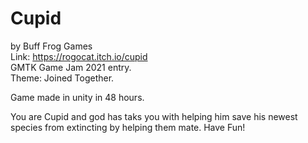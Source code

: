 # Cupid
by Buff Frog Games  
Link: https://rogocat.itch.io/cupid  
GMTK Game Jam 2021 entry.  
Theme: Joined Together.

Game made in unity in 48 hours.

You are Cupid and god has taks you with helping him save his newest species from extincting by helping them mate. Have Fun!
